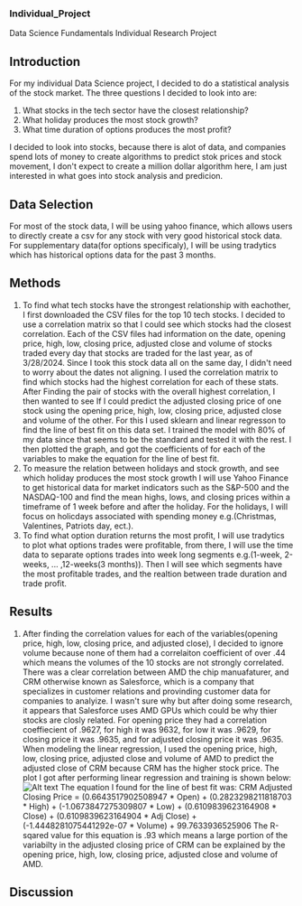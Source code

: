 ### Individual_Project
Data Science Fundamentals Individual Research Project
## Introduction
For my individual Data Science project, I decided to do a statistical analysis of the stock market. The three questions I decided to look into are:
1)  What stocks in the tech sector have the closest relationship?
2)  What holiday produces the most stock growth?
3)  What time duration of options produces the most profit?

I decided to look into stocks, because there is alot of data, and companies spend lots of money to create algorithms to predict stok prices and stock movement, I don't expect to create a million dollar algorithm here, I am just interested in what goes into stock analysis and predicion.

## Data Selection
For most of the stock data, I will be using yahoo finance, which allows users to directly create a csv for any stock with very good historical stock data. For supplementary data(for options specificaly), I will be using tradytics which has historical options data for the past 3 months.

## Methods
1) To find what tech stocks have the strongest relationship with eachother, I first downloaded the CSV files for the top 10 tech stocks. I decided to use a correlation matrix so that I could see which stocks had the closest correlation. Each of the CSV files had information on the date, opening price, high, low, closing price, adjusted close and volume of stocks traded every day that stocks are traded for the last year, as of 3/28/2024. Since I took this stock data all on the same day, I didn't need to worry about the dates not aligning. I used the correlation matrix to find which stocks had the highest correlation for each of these stats. After Finding the pair of stocks with the overall highest correlation, I then wanted to see If I could predict the adjusted closing price of one stock using the opening price, high, low, closing price, adjusted close and volume of the other. For this I used sklearn and linear regresson to find the line of best fit on this data set. I trained the model with 80% of my data since that seems to be the standard and tested it with the rest. I then plotted the graph, and got the coefficients of for each of the variables to make the equation for the line of best fit.
2) To measure the relation between holidays and stock growth, and see which holiday produces the most stock growth I will use Yahoo Finance to get historical data for market indicators such as the S&P-500 and the NASDAQ-100 and find the mean highs, lows, and closing prices within a timeframe of 1 week before and after the holiday. For the holidays, I will focus on holicdays associated with spending money e.g.(Christmas, Valentines, Patriots day, ect.).
3) To find what option duration returns the most profit, I will use tradytics to plot what options trades were profitable, from there, I will use the time data to separate options trades into week long segments e.g.(1-week, 2-weeks, ... ,12-weeks(3 months)). Then I will see which segments have the most profitable trades, and the realtion between trade duration and trade profit.

## Results
1) After finding the correlation values for each of the variables(opening price, high, low, closing price, and adjusted close), I decided to ignore volume because none of them had a correlaiton coefficient of over .44 which means the volumes of the 10 stocks are not strongly correlated. There was a clear correlation between AMD the chip manuafaturer, and CRM otherwise known as Salesforce, which is a company that specializes in customer relations and provinding customer data for companies to analyize. I wasn't sure why but after doing some research, it appears that Salesforce uses AMD GPUs which could be why thier stocks are closly related. For opening price they had a correlation coeffiecient of .9627, for high it was 9632, for low it was .9629, for closing price it was .9635, and for adjusted closing price it was .9635. When modeling the linear regression, I used the opening price, high, low, closing price, adjusted close and volume of AMD to predict the adjusted close of CRM because CRM has the higher stock price. The plot I got after performing linear regression and training is shown below:
![Alt text](relative%20path/to/AMD_CRM_PREDICTION.jpg?raw=true "Title")
The equation I found for the line of best fit was: CRM Adjusted Closing Price = (0.6643517902508947 * Open) + (0.2823298211818703 * High) + (-1.0673847275309807 * Low) + (0.6109839623164908 * Close) + (0.6109839623164904 * Adj Close) + (-1.4448281075441292e-07 * Volume) + 99.7633936525906
The R-sqared value for this equation is .93 which means a large portion of the variabilty in the adjusted closing price of CRM can be explained by the opening price, high, low, closing price, adjusted close and volume of AMD.
## Discussion
